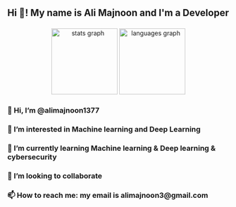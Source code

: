 <h2 align="left">Hi 👋! My name is Ali Majnoon and I'm a Developer</h2>

###

<div align="center">
  <img src="https://github-readme-stats.vercel.app/api?username=alimajnoon1377&hide_title=false&hide_rank=false&show_icons=true&include_all_commits=true&count_private=true&disable_animations=false&theme=dracula&locale=en&hide_border=false" height="150" alt="stats graph"  />
  <img src="https://github-readme-stats.vercel.app/api/top-langs?username=alimajnoon1377&locale=en&hide_title=false&layout=compact&card_width=320&langs_count=5&theme=dracula&hide_border=false" height="150" alt="languages graph"  />
</div>

###


###
<h3 align="left">👋 Hi, I’m @alimajnoon1377</h3>
<h3 align="left">👀 I’m interested in Machine learning and Deep Learning</h3>
<h3 align="left">🌱 I’m currently learning Machine learning & Deep learning & cybersecurity</h3>
<h3 align="left">💞️ I’m looking to collaborate</h3>
<h3 align="left">📫 How to reach me: my email is alimajnoon3@gmail.com</h3>


###


###
